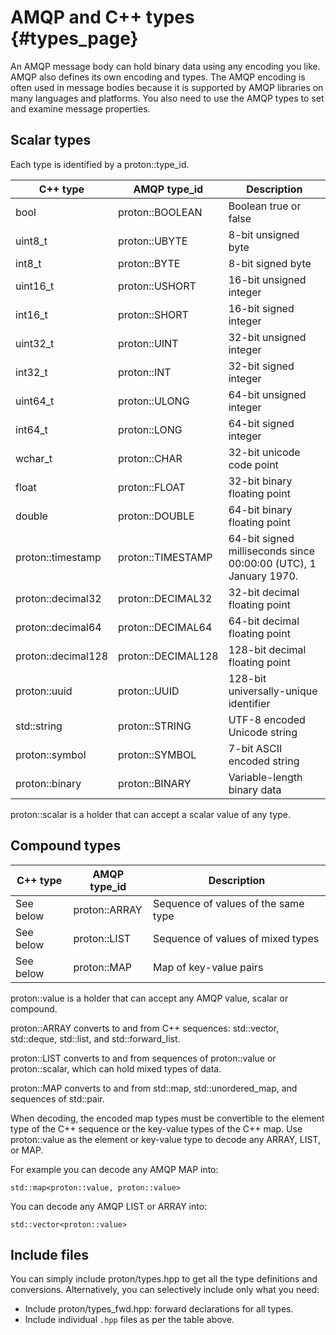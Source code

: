 # AMQP and C++ types {#types_page}

An AMQP message body can hold binary data using any encoding you
like. AMQP also defines its own encoding and types. The AMQP encoding
is often used in message bodies because it is supported by AMQP
libraries on many languages and platforms. You also need to use the
AMQP types to set and examine message properties.

## Scalar types

Each type is identified by a proton::type_id.

C++ type            | AMQP type_id         | Description
--------------------|----------------------|-----------------------
bool                | proton::BOOLEAN      | Boolean true or false
uint8_t             | proton::UBYTE        | 8-bit unsigned byte
int8_t              | proton::BYTE         | 8-bit signed byte
uint16_t            | proton::USHORT       | 16-bit unsigned integer
int16_t             | proton::SHORT        | 16-bit signed integer
uint32_t            | proton::UINT         | 32-bit unsigned integer
int32_t             | proton::INT          | 32-bit signed integer
uint64_t            | proton::ULONG        | 64-bit unsigned integer
int64_t             | proton::LONG         | 64-bit signed integer
wchar_t             | proton::CHAR         | 32-bit unicode code point
float               | proton::FLOAT        | 32-bit binary floating point
double              | proton::DOUBLE       | 64-bit binary floating point
proton::timestamp   | proton::TIMESTAMP    | 64-bit signed milliseconds since 00:00:00 (UTC), 1 January 1970.
proton::decimal32   | proton::DECIMAL32    | 32-bit decimal floating point
proton::decimal64   | proton::DECIMAL64    | 64-bit decimal floating point
proton::decimal128  | proton::DECIMAL128   | 128-bit decimal floating point
proton::uuid        | proton::UUID         | 128-bit universally-unique identifier
std::string         | proton::STRING       | UTF-8 encoded Unicode string
proton::symbol      | proton::SYMBOL       | 7-bit ASCII encoded string
proton::binary      | proton::BINARY       | Variable-length binary data

proton::scalar is a holder that can accept a scalar value of any type.

## Compound types

C++ type            | AMQP type_id         | Description
--------------------|----------------------|-----------------------
See below           | proton::ARRAY        | Sequence of values of the same type
See below           | proton::LIST         | Sequence of values of mixed types
See below           | proton::MAP          | Map of key-value pairs

proton::value is a holder that can accept any AMQP value, scalar or
compound.

proton::ARRAY converts to and from C++ sequences: std::vector,
std::deque, std::list, and std::forward_list.

proton::LIST converts to and from sequences of proton::value or
proton::scalar, which can hold mixed types of data.

proton::MAP converts to and from std::map, std::unordered_map, and
sequences of std::pair.

When decoding, the encoded map types must be convertible to the element type of the
C++ sequence or the key-value types of the C++ map.  Use proton::value as the
element or key-value type to decode any ARRAY, LIST, or MAP.

For example you can decode any AMQP MAP into:

    std::map<proton::value, proton::value>

You can decode any AMQP LIST or ARRAY into:

    std::vector<proton::value>

## Include files

You can simply include proton/types.hpp to get all the type
definitions and conversions. Alternatively, you can selectively
include only what you need:

 - Include proton/types_fwd.hpp: forward declarations for all types.
 - Include individual `.hpp` files as per the table above.

